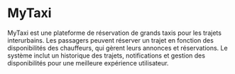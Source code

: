 # MyTaxi
MyTaxi est une plateforme de réservation de grands taxis pour les trajets interurbains. Les passagers peuvent réserver un trajet en fonction des disponibilités des chauffeurs, qui gèrent leurs annonces et réservations. Le système inclut un historique des trajets, notifications et gestion des disponibilités pour une meilleure expérience utilisateur.

